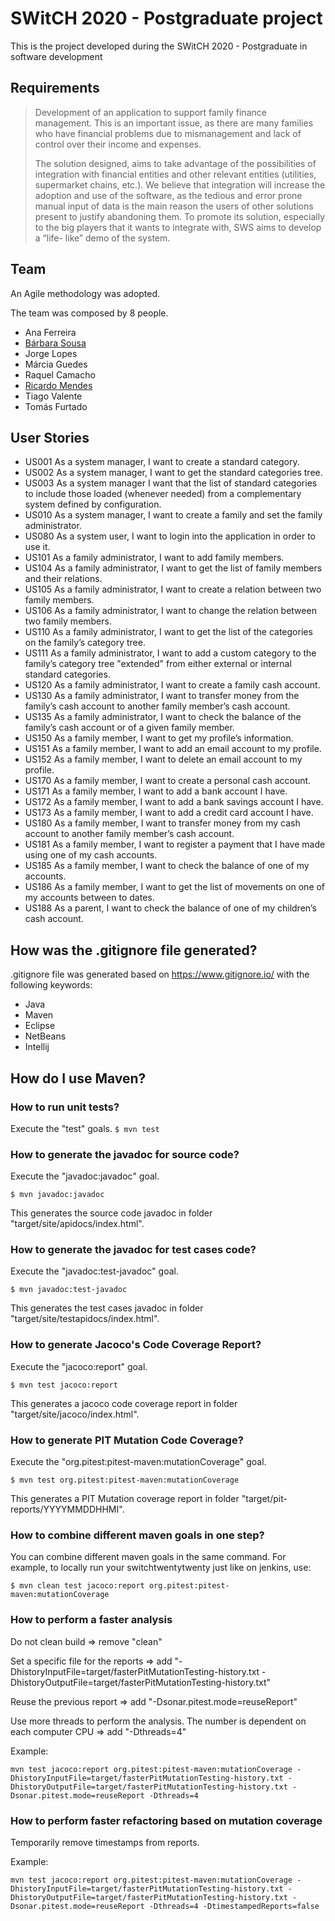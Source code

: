 # SWitCH 2020 - Postgraduate project #

This is the project developed during the SWitCH 2020 - Postgraduate in software development

## Requirements ##

> Development of an application to support family finance management. This is an important issue, as there are many families who have financial problems due to mismanagement and lack of control over their income and expenses.
>
> The solution designed, aims to take advantage of the possibilities of integration with financial entities and other relevant entities (utilities, supermarket chains, etc.). We believe that integration will increase the adoption and use of the software, as the tedious and error prone manual input of data is the main reason the users of other solutions present to justify abandoning them. To promote its solution, especially to the big players that it wants to integrate with, SWS aims to develop a “life- like” demo of the system.

## Team ##

An Agile methodology was adopted.

The team was composed by 8 people.

- Ana Ferreira
- [Bárbara Sousa](https://github.com/barbaravsousa)
- Jorge Lopes
- Márcia Guedes
- Raquel Camacho
- [Ricardo Mendes](https://github.com/mendes-r)
- Tiago Valente
- Tomás Furtado

## User Stories ##

- US001 As a system manager, I want to create a standard category.
- US002 As a system manager, I want to get the standard categories tree.
- US003 As a system manager I want that the list of standard categories to include those loaded (whenever needed) from a complementary system defined by configuration.
- US010 As a system manager, I want to create a family and set the family administrator.
- US080 As a system user, I want to login into the application in order to use it.
- US101 As a family administrator, I want to add family members.
- US104 As a family administrator, I want to get the list of family members and their relations.
- US105 As a family administrator, I want to create a relation between two family members.
- US106 As a family administrator, I want to change the relation between two family members.
- US110 As a family administrator, I want to get the list of the categories on the family’s category tree.
- US111 As a family administrator, I want to add a custom category to the family’s category tree "extended" from either external or internal standard categories.
- US120 As a family administrator, I want to create a family cash account.
- US130 As a family administrator, I want to transfer money from the family’s cash account to another family member’s cash account.
- US135 As a family administrator, I want to check the balance of the family’s cash account or of a given family member.
- US150 As a family member, I want to get my profile’s information.
- US151 As a family member, I want to add an email account to my profile.
- US152 As a family member, I want to delete an email account to my profile.
- US170 As a family member, I want to create a personal cash account.
- US171 As a family member, I want to add a bank account I have.
- US172 As a family member, I want to add a bank savings account I have.
- US173 As a family member, I want to add a credit card account I have.
- US180 As a family member, I want to transfer money from my cash account to another family member’s cash account.
- US181 As a family member, I want to register a payment that I have made using one of my cash accounts.
- US185 As a family member, I want to check the balance of one of my accounts.
- US186 As a family member, I want to get the list of movements on one of my accounts between to dates.
- US188 As a parent, I want to check the balance of one of my children’s cash account.


## How was the .gitignore file generated? ##

.gitignore file was generated based on https://www.gitignore.io/ with the following keywords:

- Java
- Maven
- Eclipse
- NetBeans
- Intellij

## How do I use Maven? ##

### How to run unit tests? ###

Execute the "test" goals.
`$ mvn test`

### How to generate the javadoc for source code? ###

Execute the "javadoc:javadoc" goal.

`$ mvn javadoc:javadoc`

This generates the source code javadoc in folder "target/site/apidocs/index.html".

### How to generate the javadoc for test cases code? ###

Execute the "javadoc:test-javadoc" goal.

`$ mvn javadoc:test-javadoc`

This generates the test cases javadoc in folder "target/site/testapidocs/index.html".

### How to generate Jacoco's Code Coverage Report? ###

Execute the "jacoco:report" goal.

`$ mvn test jacoco:report`

This generates a jacoco code coverage report in folder "target/site/jacoco/index.html".

### How to generate PIT Mutation Code Coverage? ###

Execute the "org.pitest:pitest-maven:mutationCoverage" goal.

`$ mvn test org.pitest:pitest-maven:mutationCoverage`

This generates a PIT Mutation coverage report in folder "target/pit-reports/YYYYMMDDHHMI".

### How to combine different maven goals in one step? ###

You can combine different maven goals in the same command. For example, to locally run your switchtwentytwenty just like on jenkins, use:

`$ mvn clean test jacoco:report org.pitest:pitest-maven:mutationCoverage`

### How to perform a faster analysis ###

Do not clean build => remove "clean"

Set a specific file for the reports => add "-DhistoryInputFile=target/fasterPitMutationTesting-history.txt -DhistoryOutputFile=target/fasterPitMutationTesting-history.txt"

Reuse the previous report => add "-Dsonar.pitest.mode=reuseReport"

Use more threads to perform the analysis. The number is dependent on each computer CPU => add "-Dthreads=4"

Example:

`mvn test jacoco:report org.pitest:pitest-maven:mutationCoverage -DhistoryInputFile=target/fasterPitMutationTesting-history.txt -DhistoryOutputFile=target/fasterPitMutationTesting-history.txt -Dsonar.pitest.mode=reuseReport -Dthreads=4`

### How to perform faster refactoring based on mutation coverage ###

Temporarily remove timestamps from reports.

Example:

`mvn test jacoco:report org.pitest:pitest-maven:mutationCoverage -DhistoryInputFile=target/fasterPitMutationTesting-history.txt -DhistoryOutputFile=target/fasterPitMutationTesting-history.txt -Dsonar.pitest.mode=reuseReport -Dthreads=4 -DtimestampedReports=false`